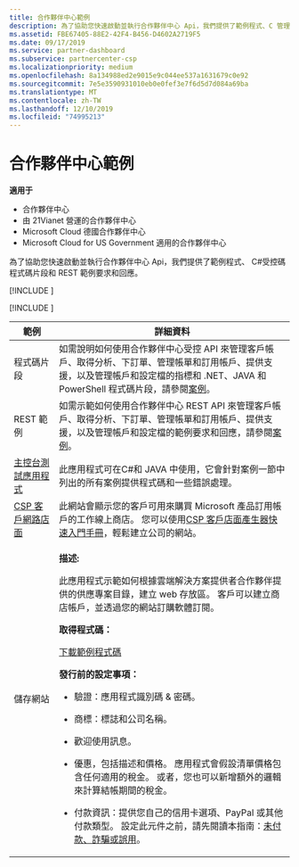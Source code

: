 ```yaml
---
title: 合作夥伴中心範例
description: 為了協助您快速啟動並執行合作夥伴中心 Api，我們提供了範例程式、C 管理的程式碼片段，以及 REST 範例要求和回應。
ms.assetid: FBE67405-88E2-42F4-B456-D4602A2719F5
ms.date: 09/17/2019
ms.service: partner-dashboard
ms.subservice: partnercenter-csp
ms.localizationpriority: medium
ms.openlocfilehash: 8a134988ed2e9015e9c044ee537a1631679c0e92
ms.sourcegitcommit: 7e5e3590931010eb0e0fef3e7f6d5d7d084a69ba
ms.translationtype: MT
ms.contentlocale: zh-TW
ms.lasthandoff: 12/10/2019
ms.locfileid: "74995213"
---
```

# <a name="partner-center-samples"></a>合作夥伴中心範例

**適用于**

- 合作夥伴中心
- 由 21Vianet 營運的合作夥伴中心
- Microsoft Cloud 德國合作夥伴中心
- Microsoft Cloud for US Government 適用的合作夥伴中心

為了協助您快速啟動並執行合作夥伴中心 Api，我們提供了範例程式、 C#受控碼程式碼片段和 REST 範例要求和回應。

[!INCLUDE [<Partner Center Java SDK support details>](<../includes/java-sdk-support.md>)]

[!INCLUDE [<Partner Center PowerShell module support details>](<../includes/powershell-module-support.md>)]

<table>
  <thead>
    <th>範例</th>
    <th>詳細資料</th>
  </thead>
  <tbody>
    <tr>
      <td>程式碼片段</td>
      <td>如需說明如何使用合作夥伴中心受控 API 來管理客戶帳戶、取得分析、下訂單、管理帳單和訂用帳戶、提供支援，以及管理帳戶和設定檔的指標和 .NET、JAVA 和 PowerShell 程式碼片段，請參閱<a href="scenarios.md">案例</a>。</td>
    </tr>
    <tr>
      <td>REST 範例</td>
      <td>如需示範如何使用合作夥伴中心 REST API 來管理客戶帳戶、取得分析、下訂單、管理帳單和訂用帳戶、提供支援，以及管理帳戶和設定檔的範例要求和回應，請參閱<a href="scenarios.md">案例</a>。</td>
    </tr>
    <tr>
      <td><a href="console-test-app.md">主控台測試應用程式</a></td>
      <td>此應用程式可在C#和 JAVA 中使用，它會針對案例一節中列出的所有案例提供程式碼和一些錯誤處理。</td>
    </tr>
    <tr>
      <td><a href="csp-customer-web-storefront.md">CSP 客戶網路店面</a></td>
      <td>此網站會顯示您的客戶可用來購買 Microsoft 產品訂用帳戶的工作線上商店。 您可以使用<a href="csp-customer-storefront-builder-quick-start-guide-.md">CSP 客戶店面產生器快速入門手冊</a>，輕鬆建立公司的網站。</td>
    </tr>
    <tr>
      <td>儲存網站</td>
      <td><p><strong>描述:</strong></p>
          <p>此應用程式示範如何根據雲端解決方案提供者合作夥伴提供的供應專案目錄，建立 web 存放區。 客戶可以建立商店帳戶，並透過您的網站訂購軟體訂閱。</p>
        <p><strong>取得程式碼：</strong></p>
        <p><a href="https://go.microsoft.com/fwlink/p/?LinkId=746683">下載範例程式碼</a></p>
        <p><strong>發行前的設定事項：</strong></p>
        <ul>
          <li><p>驗證：應用程式識別碼 & 密碼。</p></li>
          <li><p>商標：標誌和公司名稱。</p></li>
          <li><p>歡迎使用訊息。</p></li>
          <li><p>優惠，包括描述和價格。 應用程式會假設清單價格包含任何適用的稅金。 或者，您也可以新增額外的邏輯來計算結帳期間的稅金。</p></li>
          <li><p>付款資訊：提供您自己的信用卡選項、PayPal 或其他付款類型。 設定此元件之前，請先閱讀本指南：<a href="https://docs.microsoft.com/partner-center/non-payment--fraud--or-misuse">未付款、詐騙或誤用</a>。</p></li>
        </ul>
      </td>
    </tr>
  </tbody>
</table>